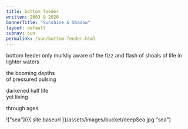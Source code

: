 ```yaml
---
title: bottom feeder
written: 2003 & 2020
bannerTitle: "Sunshine & Shadow" 
layout: default
subnav: sun
permalink: /sun/bottom-feeder.html
---
```


<div class="poem">
bottom feeder  
only murkily aware  
of the fizz and flash  
of shoals of life  
in lighter waters  

the booming depths  
of pressured pulsing  
  
darkened half life  
yet living  

through ages  
</div>

!["sea"]({{ site.baseurl }}/assets/images/bucket/deepSea.jpg "sea")
